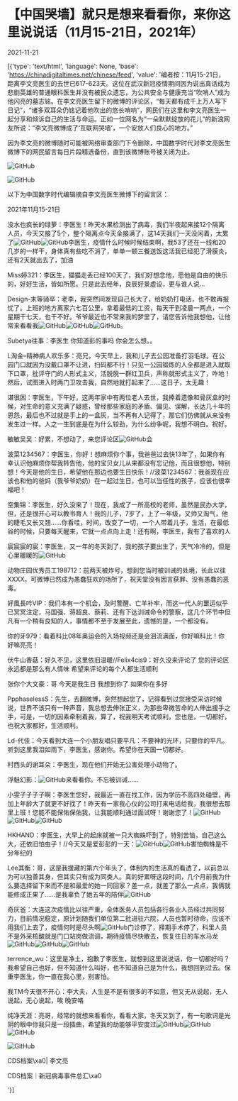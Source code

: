# 【中国哭墙】就只是想来看看你，来你这里说说话（11月15-21日，2021年）

2021-11-21

[{'type': 'text/html', 'language': None, 'base': 'https://chinadigitaltimes.net/chinese/feed', 'value': '编者按：11月15-21日，距离李文亮医生的去世已617-623天。这位在武汉新冠疫情期间因为说出真话成为悲剧英雄的普通眼科医生并没有被民众遗忘，为公共安全与健康充当“吹哨人”成为他闪亮的墓志铭。在李文亮医生留下的微博的评论区，“每天都有成千上万人写下日记”，“诸多双耳朵仍铭记着他吹出的悠长哨响”，网民们在这里和李文亮医生一起分享和倾诉自己的生活与命运。正如一位网名为“一朵默默绽放的花儿”的新浪网友所说：“李文亮微博成了‘互联网哭墙’，一个安放人们良心的地方。”

因为李文亮的微博随时可能被网络审查部门下令删除，中国数字时代对李文亮医生微博下的网民留言每日片段精选备份，直到该微博账号被关闭为止。

![GitHub](https://chinadigitaltimes.net/chinese/files/2020/03/Screenshot-2020-03-13-10.48.21.png)

![GitHub](https://chinadigitaltimes.net/chinese/files/2020/03/Screenshot-2020-03-15-11.01.33.png)

以下为中国数字时代编辑摘自李文亮医生微博下的留言区：

2021年11月15-21日

没水也疯长的绿萝：李医生！昨天水果检测出了病毒，我们半夜起来接12个隔离人员，今天又接了5个，整个隔离点今天全接满了，这14天我们一天没闲着，太累了![GitHub](https://chinadigitaltimes.net/chinese/files/2021/11/post-673471-619aac2b2d8b6.png)![GitHub](https://chinadigitaltimes.net/chinese/files/2021/11/post-673471-619aac2b2d8b6.png)李医生，疫情什么时候时候结束啊，我53了还在一线和20几岁的一样干，身体真有些吃不消了，单单一顿三餐送饭这活我已经犯了滑膜炎，还有2天就出去了，加油

Miss婷321：李医生，猫猫走丢已经100天了，我们好想念他，愿他是自由的快乐的，好好生活，皆如所愿。只是此去经年，良辰好景虚设，更与谁人说&#8230;

Design-末等骑卒：老李，我突然间发现自己长大了，给奶奶打电话，也不敢再报忧了。上班的地方离家六七百公里，拿着最低的工资，每天干到凌晨一两点，一个星期干七天，也干不好。爷爷最近也不常来我的梦里了，请您告诉他我想他，让他常来看看我![GitHub](https://chinadigitaltimes.net/chinese/files/2021/11/post-673471-619aac2b2d8b6.png)![GitHub](https://chinadigitaltimes.net/chinese/files/2021/11/post-673471-619aac2b2d8b6.png)![GitHub](https://chinadigitaltimes.net/chinese/files/2021/11/post-673471-619aac2b2d8b6.png)。

Subetya往事：李医生 你知道彭的事吗 你会怎么想。。

L淘金&#8211;精神病人欢乐多：亮兄，今天早上，我和儿子去公园准备打羽毛球。在公园门口就因为没戴口罩不让进，扫码都不行！只见一公园锻炼的人全都是进入就取下口罩，批评守门的人形式主义，活脱脱一群红卫兵，声称就形式主义了，咋地！然后，试图进入时两门卫攻击我，自然地就打起来了……这日子，太无趣！

谌很困：李医生，下午好，这两年家中有两位老人去世，我捧着遗像和骨灰盒的时候，对生命的意义充满了疑惑，曾经那些家庭的矛盾、偏见、误解，长达几十年的恩怨，最后也不过就是手上的一盒灰，当不再有人记得了，那它们仿佛就从来没有发生过一样。人之一生到底是在为什么较劲，为什么纷争呢，我想不明白。祝好。

敏敏吴吴：好累，不想动了，来您评论区![GitHub](https://s.w.org/images/core/emoji/13.1.0/72x72/1f6cc.png)会

波菜1234567：李医生，你好！想麻烦你个事，我爸爸过去快13年了，如果你有幸认识他麻烦你帮我转告他，他的宝贝女儿从来都没有忘记他，而且很想他，特别想！今天是他的生日，希望他在那边也要生日快乐！//波菜1234567：我爸现在应该也和他的爸妈（我爷爷奶奶）在一起过生日，也可以当任性的孩子，应该也很幸福吧！

空集锦：李医生，好久没来了！现在，我成了一所高校的老师，虽然是民办大学，但，还是很开心可以教书育人！我的儿子，7岁了，上了一年级，又帅又淘气，他的睫毛又长又翘……你看哇，时间，改变了一切，一个人带着儿子，生活，在最低谷的时候，只要每天醒来，它就一点点向上走！还有啊，李医生，我有了喜欢的人

宸宸宸的宸：李医生，又一年的冬天到了，我的孩子要出生了，天气冷冷的，但是心里暖暖的![GitHub](https://chinadigitaltimes.net/chinese/files/2021/11/post-673471-619aac2b4c927.png)

动物庄园优秀员工198712：前两天被炸号，想到您当时被训诫的处境，长此以往XXXX。可微博已然成为愚蠢狂欢的场所了，祝天堂没有因言获罪、没有愚蠢的恶毒。

好風長吟VIP：我们本有一个机会，及时警醒、亡羊补牢，而这一代人的噩运似乎已冥冥注定，马国强、蒋超良、蔡莉、还有下达训诫命令的警察，这几个环节中但凡有一个稍有良知的人，事情都不至于发展至此，遗憾的是，一个都没有。

你的牙979：看着科比08年奥运会的入场视频还是会泪流满面，你好嘛科比！你好嘛亮亮！

伏牛山香菇：好久不见，这里依旧温暖//Felix4cis9：好久没来评论了 您的评论区永远都是那么有人情味 希望来评论的每个人都生活顺利

张你个大文豪：哥 今天是我生日 我想到你了 如果你在多好

PpphaselessS：先生，去翻微博，突然想起您了，记得看到过您接受采访时候说，世界不该只有一种声音，我总想去伸张正义，为那些卑微苦命的人伸出援手之手，可是，一切的因素牵制着我，算了，祝我明天考试顺利，您也是，一切都好，也祝大家都好，生活顺利。

Ld-代佳：今天看到大连一个小朋友唱只要平凡：不要神的光环，只要你的平凡。听到这里我泪如雨下，李医生，感谢你。希望你在天国一切都好。

村西头的谢耳朵：李医生，现在他们开始无公害处理小动物了。

浮魅幻影：![GitHub](https://chinadigitaltimes.net/chinese/files/2021/11/post-673471-619aac2b531a8.png)来看看你。不忘被训诫……

小雯子子子子啊：李医生您好，我最近一直在找工作，因为学历不高四处碰壁，再加上年龄大了就更不好找了！昨天有一家我心仪的公司打来电话给我，我很想去那里上班！您能不能保佑保佑我，让我能顺利通过面试呀！谢谢您了！![GitHub](https://chinadigitaltimes.net/chinese/files/2021/11/post-673471-619aac2b4c927.png)![GitHub](https://chinadigitaltimes.net/chinese/files/2021/11/post-673471-619aac2b4c927.png)![GitHub](https://chinadigitaltimes.net/chinese/files/2021/11/post-673471-619aac2b4c927.png)

HKHAND：李医生，大早上的起床就被一只大蜘蛛吓到了，特别苦恼，自己这么大，还依旧怕虫子！//今天又是爱彭彭的一天：![GitHub](https://chinadigitaltimes.net/chinese/files/2021/11/post-673471-619aac2b6b96a.png)![GitHub](https://chinadigitaltimes.net/chinese/files/2021/11/post-673471-619aac2b6b96a.png)害怕蜘蛛是不分年纪的

Lee其衡：哥，这是我援藏的第六个年头了，体制内的生活真的看透了，以前总以为可以独善其身，但其实只有成为同类人。真的好累呀这段时间，几个月前我为什么要选择留下来而不是和最爱的她一同回家？差一点，就差了那么一点点，我俩就能修成正果了……是我辜负了她五年的陪伴![GitHub](https://chinadigitaltimes.net/chinese/files/2021/11/post-673471-619aac2b2d8b6.png)

奇灰爸：大连这次疫情比以往严重，全体医务人员包括各行各业人员经过共同努力，目前情况稳定，原计划随我们单位第二批进驻六院，人员也暂时待命，应该不用我们上去了，疫情何时是尽头啊![GitHub](https://chinadigitaltimes.net/chinese/files/2021/11/post-673471-619aac2b7e67a.png)门诊停了，择期手术停了，科里人员不是外采核酸就是门口站岗做流调，期待疫情尽快散去，恢复往日的车水马龙![GitHub](https://s.w.org/images/core/emoji/13.1.0/72x72/1f64f.png)![GitHub](https://s.w.org/images/core/emoji/13.1.0/72x72/1f64f.png)![GitHub](https://s.w.org/images/core/emoji/13.1.0/72x72/1f64f.png)

terrence_wu：这里是净土，抱歉了李医生，就想到这里说说话，你一切都好吗？我希望自己也好，但不知道什么叫好，也不知道自己是为什么，我想回到过去。保重李医生，你一直在我心里，别害怕。

我TM今天很不开心：李大夫，人生是不是有很多的不如意，但又无从说起，无人说起，无心说起，唉 晚安咯

纯净天涯：亮哥，经常的就想来看看你，看看大家，冬天又到了，有一句歌词是光阴的眼中你我只是一段插曲，希望我的劫能够平安度过![GitHub](https://s.w.org/images/core/emoji/13.1.0/72x72/1f64f.png)![GitHub](https://s.w.org/images/core/emoji/13.1.0/72x72/1f64f.png)![GitHub](https://s.w.org/images/core/emoji/13.1.0/72x72/1f64f.png)



![GitHub](https://chinadigitaltimes.net/chinese/files/2020/03/37-150x150.jpg)

CDS档案\xa0| 李文亮

CDS档案｜新冠病毒事件总汇\xa0

'}]